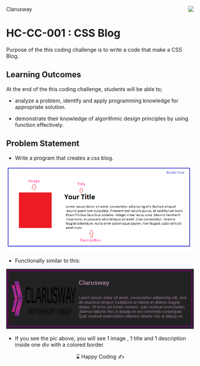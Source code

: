 <p>Clarusway<img align="right"
  src="https://secure.meetupstatic.com/photos/event/3/1/b/9/600_488352729.jpeg"  width="15px"></p>

# HC-CC-001 : CSS Blog 

Purpose of the this coding challenge is to write a code that make a CSS Blog.

## Learning Outcomes

At the end of the this coding challenge, students will be able to;

- analyze a problem, identify and apply programming knowledge for appropriate solution.

- demonstrate their knowledge of algorithmic design principles by using function effectively.

   
## Problem Statement

- Write a program that creates a css blog.

![CSS Blog](./css-blog.png)

- Functionally similar to this:

![CSS Blog](sample.png)

- If you see the pic above, you will see 1 image , 1 title and 1 description inside one div with a colored border.

<center> ⌛ Happy Coding  ✍ </center>